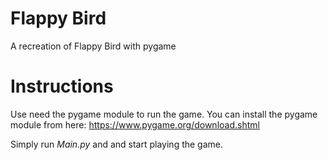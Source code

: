 # Flappy Bird
A recreation of Flappy Bird with pygame

# Instructions
Use need the pygame module to run the game.
You can install the pygame module from here: https://www.pygame.org/download.shtml

Simply run *Main.py* and and start playing the game.



